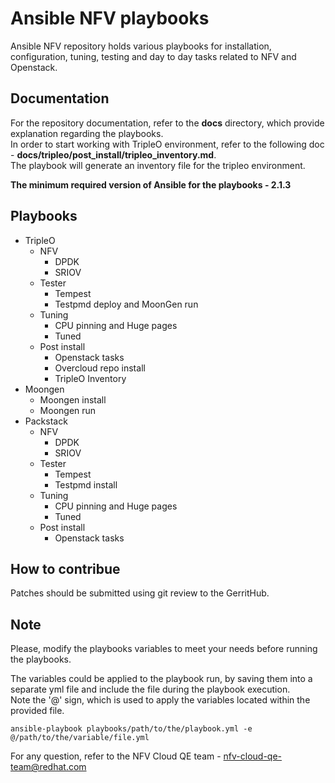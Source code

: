 # Ansible NFV playbooks
Ansible NFV repository holds various playbooks for installation, configuration, tuning, testing and day to day tasks related to NFV and Openstack.

## Documentation
For the repository documentation, refer to the **docs** directory, which provide explanation regarding the playbooks.  
In order to start working with TripleO environment, refer to the following doc - **docs/tripleo/post_install/tripleo_inventory.md**.  
The playbook will generate an inventory file for the tripleo environment.

**The minimum required version of Ansible for the playbooks - 2.1.3**

## Playbooks
* TripleO
    * NFV
      * DPDK
      * SRIOV
    * Tester
      * Tempest
      * Testpmd deploy and MoonGen run
    * Tuning
      * CPU pinning and Huge pages
      * Tuned
    * Post install
      * Openstack tasks
      * Overcloud repo install
      * TripleO Inventory
* Moongen
    * Moongen install
    * Moongen run
* Packstack
    * NFV
      * DPDK
      * SRIOV
    * Tester
      * Tempest
      * Testpmd install
    * Tuning
      * CPU pinning and Huge pages
      * Tuned
    * Post install
      * Openstack tasks

## How to contribue
Patches should be submitted using git review to the GerritHub.

## Note
Please, modify the playbooks variables to meet your needs before running the playbooks.

The variables could be applied to the playbook run, by saving them into a separate yml file and include the file during the playbook execution.  
Note the '@' sign, which is used to apply the variables located within the provided file.

```
ansible-playbook playbooks/path/to/the/playbook.yml -e @/path/to/the/variable/file.yml
```

For any question, refer to the NFV Cloud QE team - nfv-cloud-qe-team@redhat.com
